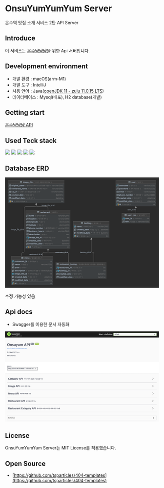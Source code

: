 # OnsuYumYumYum Server
온수역 맛집 소개 서비스 2탄 API Server

## Introduce
이 서비스는 [온수냠냠냠](https://www.onsuyum.com/)을 위한 Api 서버입니다.

## Development environment

- 개발 환경 : macOS(arm-M1)
- 개발 도구 : IntelliJ
- 사용 언어 : Java([openJDK 11 - zulu 11.0.15 LTS](https://www.azul.com/downloads/?package=jdk#download-openjdk))
- 데이터베이스 : Mysql(배포), H2 database(개발)

## Getting start

[온수냠냠냠 API](http://15.164.95.53:8080/swagger-ui/index.html)

## Used Teck stack

<img src="https://img.shields.io/badge/Spring%20Boot-6DB33F?style=flat&logo=SpringBoot&logoColor=white">
<img src="https://img.shields.io/badge/MySQL-4479A1?style=flat&logo=MySQL&logoColor=white">
<img src="https://img.shields.io/badge/Amazon%20EC2-FF9900?style=flat&logo=AmazonEC2&logoColor=white">
<img src="https://img.shields.io/badge/Amazon%20RDS-527FFF?style=flat&logo=AmazonRDS&logoColor=white">
<img src="https://img.shields.io/badge/Amazon%20S3-569A31?style=flat&logo=AmazonS3&logoColor=white">

## Database ERD
![ERD](diagram.png)

수정 가능성 있음

## Api docs

* Swagger를 이용한 문서 자동화

![](swagger-example.png)

## License
OnsuYumYumYum Server는 MIT License를 적용했습니다.

## Open Source

* [https://github.com/tsparticles/404-templates](https://github.com/tsparticles/404-templates)
